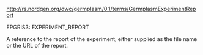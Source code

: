 http://rs.nordgen.org/dwc/germplasm/0.1/terms/GermplasmExperimentReport

EPGRIS3: EXPERIMENT\_REPORT

A reference to the report of the experiment, either supplied as the file name or the URL of the report.